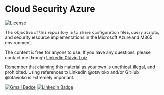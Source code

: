 # Cloud Security Azure
[![License](https://img.shields.io/badge/License-BSD_3--Clause-blue.svg)](https://opensource.org/licenses/BSD-3-Clause)

The objective of this repository is to share configuration files, query scripts, and security resource implementations in the Microsoft Azure and M365 environment.

The content is free for anyone to use.
If you have any questions, please contact me through [Linkedin Otávio Luiz](https://br.linkedin.com/in/otavioko)

Remember that claiming this material as your own is unethical, illegal, and prohibited. Using references to LinkedIn @otavioko and/or GitHub @otavioko is extremely important.

[![Gmail Badge](https://img.shields.io/badge/-otavio.luiz.ti@gmail.com-c14438?style=flat-square&logo=Gmail&logoColor=white&link=mailto:otavio.luiz.ti@gmail.com)](mailto:otavio.luiz.ti@gmail.com)
[![Linkedin Badge](https://img.shields.io/badge/-OtavioLuiz-blue?style=flat-square&logo=Linkedin&logoColor=white&link=https://www.linkedin.com/in/otavioko/)](https://www.linkedin.com/in/otavioko/)
